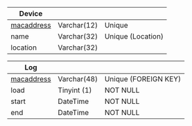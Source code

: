 | Device |      |      |
| ------ | ---- | ---- |
| <u>macaddress</u> | Varchar(12) | Unique |
| name | Varchar(32) | Unique (Location) |
| location | Varchar(32) |    |



| Log |      |      |
| ------ | ---- | ---- |
| <u>macaddress</u> | Varchar(48) | Unique (FOREIGN KEY) |
| load | Tinyint (1) | NOT NULL |
| start | DateTime | NOT NULL |
| end | DateTime | NOT NULL |

